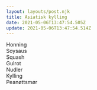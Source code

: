 ```yaml
---
layout: layouts/post.njk
title: Asiatisk kylling
date: 2021-05-06T13:47:54.505Z
update: 2021-05-06T13:47:54.514Z
---
```

Honning\
Soysaus\
Squash\
Gulrot\
Nudler\
Kylling\
Peanøttsmør